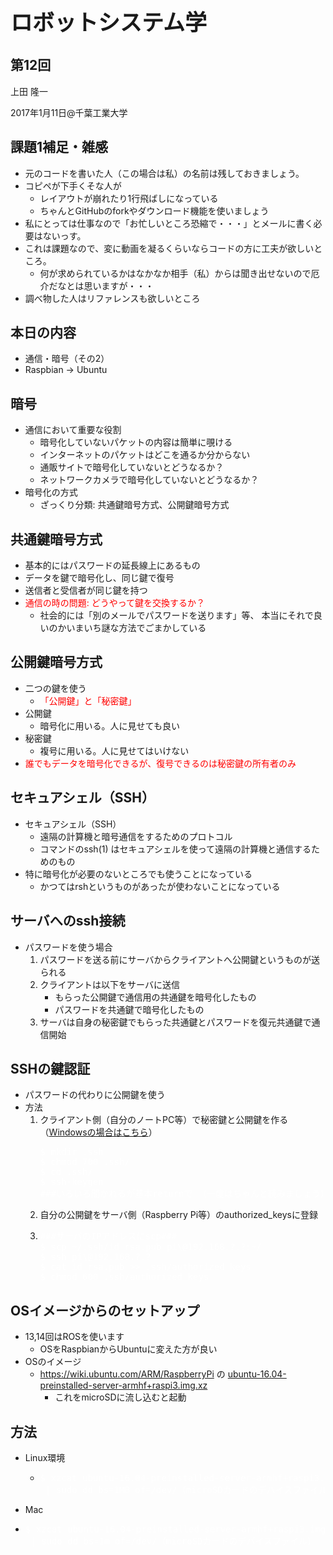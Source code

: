 <h2></h2>
<h1 style="font-size: 250%;">ロボットシステム学</h1>
<h2>第12回</h2>
上田 隆一

2017年1月11日\@千葉工業大学

<!--nextpage-->
<h2>課題1補足・雑感</h2>
<ul>
 	<li>元のコードを書いた人（この場合は私）の名前は残しておきましょう。</li>
 	<li>コピペが下手くそな人が
<ul>
 	<li>レイアウトが崩れたり1行飛ばしになっている</li>
 	<li>ちゃんとGitHubのforkやダウンロード機能を使いましょう</li>
</ul>
</li>
 	<li>私にとっては仕事なので「お忙しいところ恐縮で・・・」とメールに書く必要はないっす。</li>
 	<li>これは課題なので、変に動画を凝るくらいならコードの方に工夫が欲しいところ。
<ul>
 	<li>何が求められているかはなかなか相手（私）からは聞き出せないので厄介だなとは思いますが・・・</li>
</ul>
</li>
 	<li>調べ物した人はリファレンスも欲しいところ</li>
</ul>
<!--nextpage-->
<h2>本日の内容</h2>
<ul>
 	<li>通信・暗号（その2）</li>
 	<li>Raspbian -&gt; Ubuntu</li>
</ul>
<!--nextpage-->
<h2>暗号</h2>
<ul>
 	<li>通信において重要な役割
<ul>
 	<li>暗号化していないパケットの内容は簡単に覗ける</li>
 	<li>インターネットのパケットはどこを通るか分からない</li>
 	<li>通販サイトで暗号化していないとどうなるか？</li>
 	<li>ネットワークカメラで暗号化していないとどうなるか？</li>
</ul>
</li>
 	<li>暗号化の方式
<ul>
 	<li>ざっくり分類: 共通鍵暗号方式、公開鍵暗号方式</li>
</ul>
</li>
</ul>
<!--nextpage-->
<h2>共通鍵暗号方式</h2>
<ul>
 	<li>基本的にはパスワードの延長線上にあるもの</li>
 	<li>データを鍵で暗号化し、同じ鍵で復号</li>
 	<li>送信者と受信者が同じ鍵を持つ</li>
 	<li><span style="color: #ff0000;">通信の時の問題: どうやって鍵を交換するか？</span>
<ul>
 	<li>社会的には「別のメールでパスワードを送ります」等、
本当にそれで良いのかいまいち謎な方法でごまかしている</li>
</ul>
</li>
</ul>
<!--nextpage-->
<h2>公開鍵暗号方式</h2>
<ul>
 	<li>二つの鍵を使う
<ul>
 	<li><span style="color: #ff0000;">「公開鍵」と「秘密鍵」</span></li>
</ul>
</li>
 	<li>公開鍵
<ul>
 	<li>暗号化に用いる。人に見せても良い</li>
</ul>
</li>
 	<li>秘密鍵
<ul>
 	<li>複号に用いる。人に見せてはいけない</li>
</ul>
</li>
 	<li><span style="color: #ff0000;">誰でもデータを暗号化できるが、復号できるのは秘密鍵の所有者のみ</span></li>
</ul>
<!--nextpage-->
<h2>セキュアシェル（SSH）</h2>
<ul>
 	<li>セキュアシェル（SSH）
<ul>
 	<li>遠隔の計算機と暗号通信をするためのプロトコル</li>
 	<li>コマンドのssh(1) はセキュアシェルを使って遠隔の計算機と通信するためのもの</li>
</ul>
</li>
 	<li>特に暗号化が必要のないところでも使うことになっている
<ul>
 	<li>かつてはrshというものがあったが使わないことになっている</li>
</ul>
</li>
</ul>
<!--nextpage-->
<h2>サーバへのssh接続</h2>
<ul>
 	<li>パスワードを使う場合
<ol>
 	<li>パスワードを送る前にサーバからクライアントへ公開鍵というものが送られる</li>
 	<li>クライアントは以下をサーバに送信
<ul>
 	<li>もらった公開鍵で通信用の共通鍵を暗号化したもの</li>
 	<li>パスワードを共通鍵で暗号化したもの</li>
</ul>
</li>
 	<li>サーバは自身の秘密鍵でもらった共通鍵とパスワードを復元共通鍵で通信開始</li>
</ol>
</li>
</ul>
<!--nextpage-->
<h2>SSHの鍵認証</h2>
<ul>
 	<li>パスワードの代わりに公開鍵を使う</li>
 	<li>方法
<ol>
 	<li>クライアント側（自分のノートPC等）で秘密鍵と公開鍵を作る（<a href="http://webkaru.net/linux/tera-term-ssh-login-public-key/">Windowsの場合はこちら</a>）
<pre><span style="color: #ffffff;">$ mkdir .ssh</span>
<span style="color: #ffffff;">$ chmod 700 .ssh/</span>
<span style="color: #ffffff;">$ cd .ssh/</span>
<span style="color: #ffffff;">$ ssh-keygen</span>
<span style="color: #ffffff;">###いろいろ聞かれるが基本returnで</span><span style="color: #ffffff;"> （一度はちゃんと読みましょう）###</span></pre>
</li>
 	<li>自分の公開鍵をサーバ側（Raspberry Pi等）のauthorized_keysに登録</li>
 	<li>
<pre><span style="color: #ffffff;">###サーバのIPアドレスにscp###</span>
<span style="color: #ffffff;">$ scp ~/.ssh/id_rsa.pub pi\@192.168.?.?:~/</span>
<span style="color: #ffffff;">$ ssh pi\@192.168.?.?</span>
<span style="color: #ffffff;">$ cat id_rsa.pub &gt;&gt; .ssh/authorized_keys</span>
<span style="color: #ffffff;">$ chmod 600 .ssh/authorized_keys</span></pre>
</li>
</ol>
</li>
</ul>
<!--nextpage-->
<h2>OSイメージからのセットアップ</h2>
<ul>
 	<li>13,14回はROSを使います
<ul>
 	<li>OSをRaspbianからUbuntuに変えた方が良い</li>
</ul>
</li>
 	<li>OSのイメージ
<ul>
 	<li><a href="https://wiki.ubuntu.com/ARM/RaspberryPi">https://wiki.ubuntu.com/ARM/RaspberryPi</a> の
<a class="http" href="http://www.finnie.org/software/raspberrypi/ubuntu-rpi3/ubuntu-16.04-preinstalled-server-armhf+raspi3.img.xz">ubuntu-16.04-preinstalled-server-armhf+raspi3.img.xz</a>
<ul>
 	<li>これをmicroSDに流し込むと起動</li>
</ul>
</li>
</ul>
</li>
</ul>
<!--nextpage-->
<h2>方法</h2>
<ul>
 	<li>Linux環境
<ul>
 	<li>
<pre><span style="color: #ffffff;">$ xzcat ubuntu-16.04-preinstalled-server-armhf+raspi3.img.xz</span>
<span style="color: #ffffff;"> | sudo dd bs=1MB of=/dev/（microSDカードのデバイスファイル）</span></pre>
</li>
</ul>
</li>
 	<li>Mac</li>
 	<li>
<pre><span style="color: #ffffff;">$ xzcat ubuntu-16.04-preinstalled-server-armhf+raspi3.img.xz
 | sudo dd bs=1m of=/dev/（microSDカードのデバイスファイル）</span></pre>
</li>
</ul>
